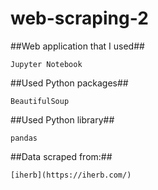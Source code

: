 # web-scraping-2

##Web application that I used##
```
Jupyter Notebook
```

##Used Python packages##
```
BeautifulSoup
```

##Used Python library##
```
pandas
```

##Data scraped from:##
```
[iherb](https://iherb.com/)
```
